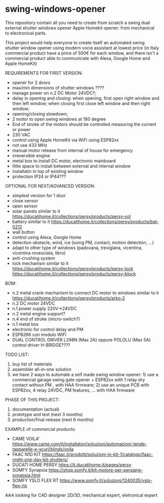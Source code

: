 # swing-windows-opener
This repository contain all you need to create from scratch a swing dual external shutter windows opener Apple Homekit opener: from mechanical to electronical parts.

This project would help everyone to create itself an automated swing shutter window opener using modern vocie assistant at lowest price (in Italy commercial product have a price of 500€ for each window, and there isn't a commercial product able to communicate with Alexa, Google Home and Apple HomeKit)

REQUIREMENTS FOR FIRST VERSION:
- opener for 2 doors
- max/min dimensions of shutter windows ????
- manage power on n.2 DC Motor 24VDC?;
- delay in opening and closing: when opening, first open right window and then left window; when closing first close left window and then right window;
- opening/closing slowdown;
- 2 motor to open swing windows at 180 degree
- End of stroke of the motors should be controlled measuring the current or power
- 230 VAC
- control using Apple HomeKit via WiFi using ESP82xx
- not use 433 MHz
- manual motor release from internal of house for emergency
- irreversible engine
- metal box to install DC motor, electronic mainboard
- little space to install between external and internal window
- installatin in top of existing window
- protection IP24 or IP44???

OPTIONAL FOR NEXT/ADVANCED VERSION:
- simplest version for 1 door
- close sensor
- open sensor
- solar panels similar to it https://ducatihome.it/collections/persy/products/persy-sol
- battery similar to it https://ducatihome.it/collections/persy/products/bat-0212
- wall button
- control using Alexa, Google Home
- detection obstacle, wind, ice (suing PM, contact, motion detection, ...)
- adapt to other type of windows (padovana, trevigiana, vicentina, vicentina rovesciata, libro)
- anti-crushing system
- lock mechanism similar to it https://ducatihome.it/collections/persy/products/persy-lock https://ducatihome.it/collections/persy/products/persy-block


BOM:
- n.2 metal crank mechanism to connect DC motor to windows similar to it https://ducatihome.it/collections/persy/products/arko-2
- n.2 DC motor 24VDC
- n.1 power supply 220V->24VDC
- n.2 metal engine support?
- n.4 end of stroke (micro-switch?)
- n.1 metal box
- electronic for control delay and PM
- ESP8266 con modulo WIFI
- DUAL CONTROL DRIVER L298N (Max 2A) oppure POLOLU (Max 5A) control driver H-BRIDGE????

TODO LIST:
1) buy list of materials
2) assembler all-in-one solution
3) we have 2 ways to automate a self made swing window opener: 1) use a commercial garage swing gate opener + ESP82xx with 1 relay dry contact without PM , with HAA firmware; 2) use an unique PCB with ESP82xx, 4 relay 24VDC, PM features, ... with HAA firmware

PHASE OF THIS PROJECT:
1) documentation (actual)
2) prototype and test (next 3 months)
3) production/final release (next 6 months)

EXAMPLE of commercial products:
- CAME VOILA' https://www.came.com/it/installatori/soluzioni/automazioni-tende-tapparelle-e-scuri/blinds/voila
- FAAC N1D KIT https://faac.it/prodotti/soluzioni-in-kit-1/catalogo/faac-night-one-day-kit-shutters/
- DUCATI HOME PERSY https://it.ducatihome.it/pages/persy
- SOMFY Synapsia https://shop.somfy.it/kit-motore-per-persiane-synapsia.html
- SOMFY YSLO FLEX RT https://www.somfy.it/soluzioni/1240035/yslo-flex-rts

AAA looking for CAD designer 2D/3D, mechanical expert, eletronical expert
